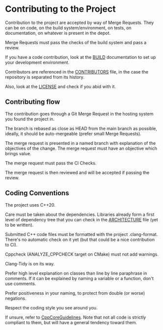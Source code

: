 Contributing to the Project
===========================

Contribution to the project are accepted by way of Merge Requests. They can be on code,
on the build system/environment, on tests, on documentation, on whatever is
present in the depot.

Merge Requests must pass the checks of the build system and pass a review.

If you have a code contribution, look at the [BUILD](BUILD.md) documentation to set up
your development environment.

Contributors are referenced in the [CONTRIBUTORS](CONTRIBUTORS.md) file, in the case the
repository is separated from its history.

Also, look at the [LICENSE](LICENSE.md) and check if you abid with it.

Contributing flow
-----------------

The contribution goes through a Git Merge Request in the hosting system you found
the project in.

The branch is rebased as close as HEAD from the main branch as possible, ideally,
it should be auto-mergeable (prefer small Merge Requests).

The merge request is presented in a named branch with explanation of the objectives
of the change. The merge request must have an objective which brings value.

The merge request must pass the CI Checks.

The merge request is then reviewed and will be accepted if passing the review.

Coding Conventions
------------------

The project uses C++20.

Care must be taken about the dependencies. Libraries already form a first level
of dependency tree that you can check in the [ARCHITECTURE](documentation/Architecture.md)
file (yet to be written).

Submitted C++ code files must be formatted with the project .clang-format. There's
no automatic check on it yet (but that could be a nice contribution to CI).

Cppcheck (ANALYZE_CPPCHECK target on CMake) must not add warnings.

Clang-Tidy is on its way.

Prefer high level explanation on classes than line by line paraphrase in comments.
If it can be explained by naming a variable or a function, don't use comments.

Prefer positiveness in your naming, to protect from double (or worse) negations.

Respect the coding style you see around you.

If unsure, refer to [CppCoreGuidelines](https://github.com/isocpp/CppCoreGuidelines/blob/master/CppCoreGuidelines.md).
Note that not all code is strictly compliant to them, but will have a general tendency
toward them.
